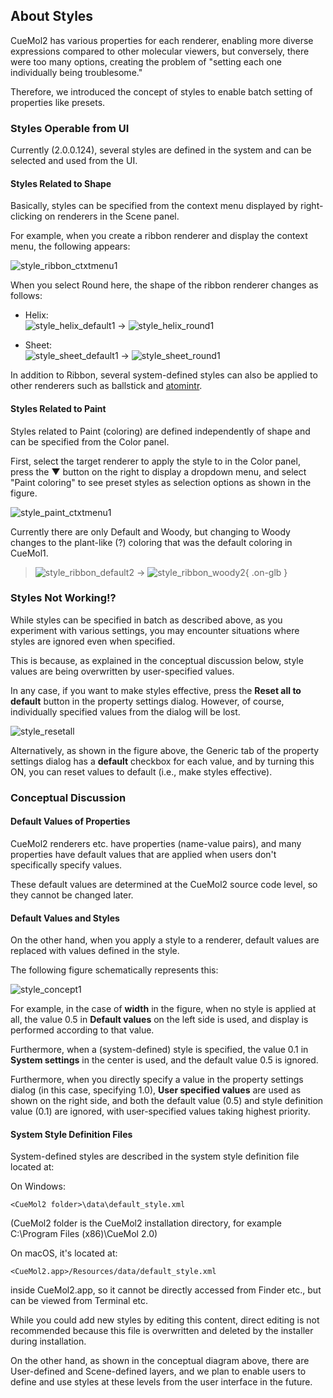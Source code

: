## About Styles
CueMol2 has various properties for each renderer, enabling more diverse expressions compared to other molecular viewers, but conversely, there were too many options, creating the problem of "setting each one individually being troublesome."

Therefore, we introduced the concept of styles to enable batch setting of properties like presets.

### Styles Operable from UI
Currently (2.0.0.124), several styles are defined in the system and can be selected and used from the UI.

#### Styles Related to Shape
Basically, styles can be specified from the context menu displayed by right-clicking on renderers in the Scene panel.

For example, when you create a ribbon renderer and display the context menu, the following appears:

![style_ribbon_ctxtmenu1](../../assets/images/cuemol2/Style/style_ribbon_ctxtmenu1.png)

When you select Round here, the shape of the ribbon renderer changes as follows:

*  Helix: <br/>
![style_helix_default1](../../assets/images/cuemol2/Style/style_helix_default1.png) → ![style_helix_round1](../../assets/images/cuemol2/Style/style_helix_round1.png)

*  Sheet: <br/>
![style_sheet_default1](../../assets/images/cuemol2/Style/style_sheet_default1.png) → ![style_sheet_round1](../../assets/images/cuemol2/Style/style_sheet_round1.png)

In addition to Ribbon, several system-defined styles can also be applied to other renderers such as ballstick and [atomintr](../../Documents/GUIのチュートリアル(CueMol2)/Step13).

#### Styles Related to Paint
Styles related to Paint (coloring) are defined independently of shape and can be specified from the Color panel.

First, select the target renderer to apply the style to in the Color panel, press the ▼ button on the right to display a dropdown menu, and select "Paint coloring" to see preset styles as selection options as shown in the figure.

![style_paint_ctxtmenu1](../../assets/images/cuemol2/Style/style_paint_ctxtmenu1.png)

Currently there are only Default and Woody, but changing to Woody changes to the plant-like (?) coloring that was the default coloring in CueMol1.

> ![style_ribbon_default2](../../assets/images/cuemol2/Style/style_ribbon_default2.png) → ![style_ribbon_woody2](../../assets/images/cuemol2/Style/style_ribbon_woody2.png){ .on-glb }

### Styles Not Working!?

While styles can be specified in batch as described above, as you experiment with various settings, you may encounter situations where styles are ignored even when specified.

This is because, as explained in the conceptual discussion below, style values are being overwritten by user-specified values.

In any case, if you want to make styles effective, press the **Reset all to default** button in the property settings dialog. However, of course, individually specified values from the dialog will be lost.

![style_resetall](../../assets/images/cuemol2/Style/style_resetall.png)

Alternatively, as shown in the figure above, the Generic tab of the property settings dialog has a **default** checkbox for each value, and by turning this ON, you can reset values to default (i.e., make styles effective).

### Conceptual Discussion

#### Default Values of Properties
CueMol2 renderers etc. have properties (name-value pairs), and many properties have default values that are applied when users don't specifically specify values.

These default values are determined at the CueMol2 source code level, so they cannot be changed later.

#### Default Values and Styles
On the other hand, when you apply a style to a renderer, default values are replaced with values defined in the style.

The following figure schematically represents this:

![style_concept1](../../assets/images/cuemol2/Style/style_concept1.png)

For example, in the case of **width** in the figure, when no style is applied at all, the value 0.5 in **Default values** on the left side is used, and display is performed according to that value.

Furthermore, when a (system-defined) style is specified, the value 0.1 in **System settings** in the center is used, and the default value 0.5 is ignored.

Furthermore, when you directly specify a value in the property settings dialog (in this case, specifying 1.0), **User specified values** are used as shown on the right side, and both the default value (0.5) and style definition value (0.1) are ignored, with user-specified values taking highest priority.

#### System Style Definition Files

System-defined styles are described in the system style definition file located at:

On Windows:
```
<CueMol2 folder>\data\default_style.xml
```
(CueMol2 folder is the CueMol2 installation directory, for example C:\Program Files (x86)\CueMol 2.0)

On macOS, it's located at:
```
<CueMol2.app>/Resources/data/default_style.xml
```
inside CueMol2.app, so it cannot be directly accessed from Finder etc., but can be viewed from Terminal etc.

While you could add new styles by editing this content, direct editing is not recommended because this file is overwritten and deleted by the installer during installation.

On the other hand, as shown in the conceptual diagram above, there are User-defined and Scene-defined layers, and we plan to enable users to define and use styles at these levels from the user interface in the future.
